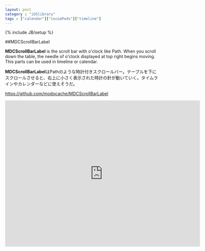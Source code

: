 ```yaml
---
layout: post
category : "iOSlibrary"
tags : ["calendar"]["cocoaPods"]["timeline"]
---
```

{% include JB/setup %}

##MDCScrollBarLabel

**MDCScrollBarLabel** is the scroll bar with o'clock like Path. When you scroll down the table, the needle of o'clock displayed at top right begins moving. This parts can be used in timeline or calendar.

**MDCScrollBarLabel**はPathのような時計付きスクロールバー。テーブルを下にスクロールさせると、右上に小さく表示された時計の針が動いていく。タイムラインやカレンダーなどに使えそうだ。

https://github.com/modocache/MDCScrollBarLabel

<iframe width="640" height="480" src="http://www.youtube.com/embed/EIQfIgpLA98" frameborder="0"></iframe>

